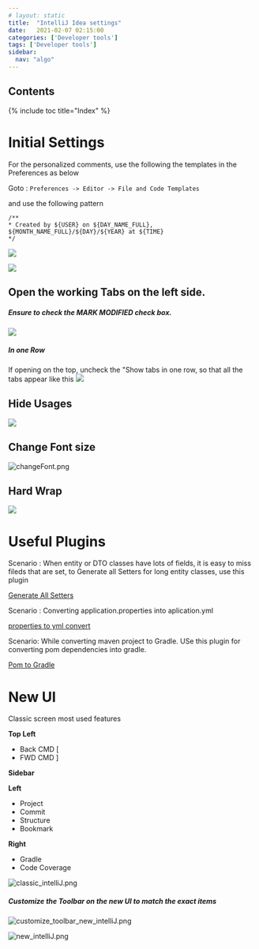 ```yaml
---
# layout: static
title:  "IntelliJ Idea settings"
date:   2021-02-07 02:15:00
categories: ['Developer tools']
tags: ['Developer tools']
sidebar:
  nav: "algo"
---
```


## Contents

{% include toc title="Index" %}

# Initial Settings

For the personalized comments, use the following the templates in the Preferences as below

Goto : `Preferences -> Editor -> File and Code Templates`

and use the following pattern

```
/**
* Created by ${USER} on ${DAY_NAME_FULL}, ${MONTH_NAME_FULL}/${DAY}/${YEAR} at ${TIME}
*/
```

![](/assets/images/intelliJ/intelliJ.png)



![](/assets/images/intelliJ/2lineTabs.png)


## Open the working Tabs on the left side.

##### Ensure to check the MARK MODIFIED check box.

![](/assets/images/intelliJ/tabsLeft.png)

##### In one Row
If opening on the top, uncheck the "Show tabs in one row, so that all the 
tabs appear like this
![](/assets/images/intelliJ/oneRowTab.png)

## Hide Usages
![](/assets/images/intelliJ/hideUsages.png)

## Change Font size
![changeFont.png]((/assets/images/intelliJ/changeFont.png))


## Hard Wrap
![]((/assets/images/intelliJ/hardWrap.png))

# Useful Plugins

Scenario : When entity or DTO classes have lots of fields, it is easy to miss fileds that are set,
to Generate all Setters for long entity classes, use this plugin

[Generate All Setters](https://plugins.jetbrains.com/plugin/9360-generateallsetter)

Scenario : Converting application.properties into aplication.yml

[properties to yml convert](https://plugins.jetbrains.com/plugin/8000-properties-to-yaml-converter)

Scenario: While converting maven project to Gradle. USe this plugin for converting pom dependencies into gradle.

[Pom to Gradle](https://plugins.jetbrains.com/plugin/7937-gradle-dependencies-formatter)

# New UI

Classic screen most used features

**Top Left**

* Back CMD [
* FWD CMD ]

**Sidebar**

**Left**
* Project
* Commit
* Structure
* Bookmark

**Right**
* Gradle
* Code Coverage

![classic_intelliJ.png](..%2F..%2Fassets%2Fimages%2FintelliJ%2Fclassic_intelliJ.png)

##### Customize the Toolbar on the new UI to match the exact items
![customize_toolbar_new_intelliJ.png](..%2F..%2Fassets%2Fimages%2FintelliJ%2Fcustomize_toolbar_new_intelliJ.png)


![new_intelliJ.png](..%2F..%2Fassets%2Fimages%2FintelliJ%2Fnew_intelliJ.png)